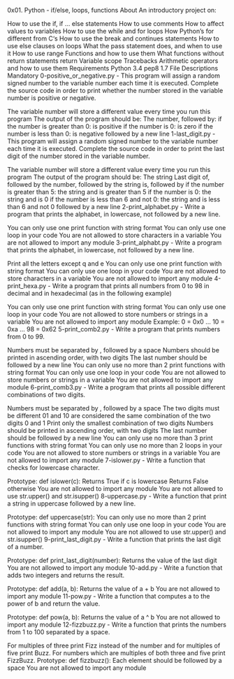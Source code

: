 0x01. Python - if/else, loops, functions
About
An introductory project on:

How to use the if, if ... else statements
How to use comments
How to affect values to variables
How to use the while and for loops
How Python’s for different from C‘s
How to use the break and continues statements
How to use else clauses on loops
What the pass statement does, and when to use it
How to use range
Functions and how to use them
What functions without return statements return
Variable scope
Tracebacks
Arithmetic operators and how to use them
Requirements
Python 3.4
pep8 1.7
File Descriptions
Mandatory
0-positive_or_negative.py - This program will assign a random signed number to the variable number each time it is executed. Complete the source code in order to print whether the number stored in the variable number is positive or negative.

The variable number will store a different value every time you run this program
The output of the program should be:
The number, followed by:
if the number is greater than 0: is positive
if the number is 0: is zero
if the number is less than 0: is negative
followed by a new line
1-last_digit.py - This program will assign a random signed number to the variable number each time it is executed. Complete the source code in order to print the last digit of the number stored in the variable number.

The variable number will store a different value every time you run this program
The output of the program should be:
The string Last digit of, followed by
the number, followed by
the string is, followed by
if the number is greater than 5: the string and is greater than 5
if the number is 0: the string and is 0
if the number is less than 6 and not 0: the string and is less than 6 and not 0
followed by a new line
2-print_alphabet.py - Write a program that prints the alphabet, in lowercase, not followed by a new line.

You can only use one print function with string format
You can only use one loop in your code
You are not allowed to store characters in a variable
You are not allowed to import any module
3-print_alphabt.py - Write a program that prints the alphabet, in lowercase, not followed by a new line.

Print all the letters except q and e
You can only use one print function with string format
You can only use one loop in your code
You are not allowed to store characters in a variable
You are not allowed to import any module
4-print_hexa.py - Write a program that prints all numbers from 0 to 98 in decimal and in hexadecimal (as in the following example)

You can only use one print function with string format
You can only use one loop in your code
You are not allowed to store numbers or strings in a variable
You are not allowed to import any module
Example:
0 = 0x0
...
10 = 0xa
...
98 = 0x62
5-print_comb2.py - Write a program that prints numbers from 0 to 99.

Numbers must be separated by , followed by a space
Numbers should be printed in ascending order, with two digits
The last number should be followed by a new line
You can only use no more than 2 print functions with string format
You can only use one loop in your code
You are not allowed to store numbers or strings in a variable
You are not allowed to import any module
6-print_comb3.py - Write a program that prints all possible different combinations of two digits.

Numbers must be separated by , followed by a space
The two digits must be different
01 and 10 are considered the same combination of the two digits 0 and 1
Print only the smallest combination of two digits
Numbers should be printed in ascending order, with two digits
The last number should be followed by a new line
You can only use no more than 3 print functions with string format
You can only use no more than 2 loops in your code
You are not allowed to store numbers or strings in a variable
You are not allowed to import any module
7-islower.py - Write a function that checks for lowercase character.

Prototype: def islower(c):
Returns True if c is lowercase
Returns False otherwise
You are not allowed to import any module
You are not allowed to use str.upper() and str.isupper()
8-uppercase.py - Write a function that print a string in uppercase followed by a new line.

Prototype: def uppercase(str):
You can only use no more than 2 print functions with string format
You can only use one loop in your code
You are not allowed to import any module
You are not allowed to use str.upper() and str.isupper()
9-print_last_digit.py - Write a function that prints the last digit of a number.

Prototype: def print_last_digit(number):
Returns the value of the last digit
You are not allowed to import any module
10-add.py - Write a function that adds two integers and returns the result.

Prototype: def add(a, b):
Returns the value of a + b
You are not allowed to import any module
11-pow.py - Write a function that computes a to the power of b and return the value.

Prototype: def pow(a, b):
Returns the value of a ^ b
You are not allowed to import any module
12-fizzbuzz.py - Write a function that prints the numbers from 1 to 100 separated by a space.

For multiples of three print Fizz instead of the number and for multiples of five print Buzz.
For numbers which are multiples of both three and five print FizzBuzz.
Prototype: def fizzbuzz():
Each element should be followed by a space
You are not allowed to import any module
